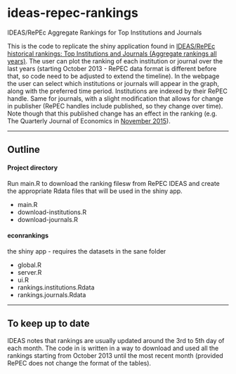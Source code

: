 # ideas-repec-rankings
IDEAS/RePEc Aggregate Rankings for Top Institutions and Journals

This is the code to replicate the shiny application found in [IDEAS/RePEc historical rankings: Top Institutions and Journals (Aggregate rankings all years)](https://spoupakis.shinyapps.io/ideas-repec-rankings). The user can plot the ranking of each institution or journal over the last years (starting October 2013 - RePEC data format is different before that, so code need to be adjusted to extend the timeline). In the webpage the user can select which institutions or journals will appear in the graph, along with the preferred time period. Institutions are indexed by their RePEC handle. Same for journals, with a slight modification that allows for change in publisher (RePEC handles include published, so they change over time). Note though that this published change has an effect in the ranking (e.g. The Quarterly Journal of Economics in [November 2015](https://ideas.repec.org/top/old/1511/top.journals.simple.html)).

***

## Outline

#### Project directory 
Run main.R to download the ranking filesw from RePEC IDEAS and create the appropriate Rdata files that will be used in the shiny app.

* main.R
* download-institutions.R
* download-journals.R

#### econrankings 
the shiny app - requires the datasets in the sane folder

* global.R
* server.R
* ui.R
* rankings.institutions.Rdata
* rankings.journals.Rdata

***

## To keep up to date

IDEAS notes that rankings are usually updated around the 3rd to 5th day of each month. The code in is written in a way to download and used all the rankings starting from October 2013 until the most recent month (provided RePEC does not change the format of the tables). 
